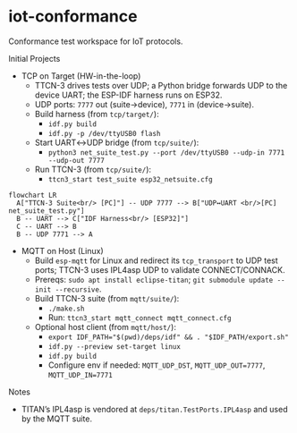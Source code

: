 # iot-conformance

Conformance test workspace for IoT protocols.

Initial Projects

- TCP on Target (HW-in-the-loop)
  - TTCN-3 drives tests over UDP; a Python bridge forwards UDP to the device UART; the ESP-IDF harness runs on ESP32.
  - UDP ports: `7777` out (suite→device), `7771` in (device→suite).
  - Build harness (from `tcp/target/`):
    - `idf.py build`
    - `idf.py -p /dev/ttyUSB0 flash`
  - Start UART↔UDP bridge (from `tcp/suite/`):
    - `python3 net_suite_test.py --port /dev/ttyUSB0 --udp-in 7771 --udp-out 7777`
  - Run TTCN-3 (from `tcp/suite/`):
    - `ttcn3_start test_suite esp32_netsuite.cfg`

```mermaid
flowchart LR
  A["TTCN-3 Suite<br/> [PC]"] -- UDP 7777 --> B["UDP↔UART <br/>[PC] net_suite_test.py"]
  B -- UART --> C["IDF Harness<br/> [ESP32]"]
  C -- UART --> B
  B -- UDP 7771 --> A
```

- MQTT on Host (Linux)
  - Build `esp-mqtt` for Linux and redirect its `tcp_transport` to UDP test ports; TTCN-3 uses IPL4asp UDP to validate CONNECT/CONNACK.
  - Prereqs: `sudo apt install eclipse-titan`; `git submodule update --init --recursive`.
  - Build TTCN-3 suite (from `mqtt/suite/`):
    - `./make.sh`
    - Run: `ttcn3_start mqtt_connect mqtt_connect.cfg`
  - Optional host client (from `mqtt/host/`):
    - `export IDF_PATH="$(pwd)/deps/idf" && . "$IDF_PATH/export.sh"`
    - `idf.py --preview set-target linux`
    - `idf.py build`
    - Configure env if needed: `MQTT_UDP_DST`, `MQTT_UDP_OUT=7777`, `MQTT_UDP_IN=7771`

Notes
- TITAN’s IPL4asp is vendored at `deps/titan.TestPorts.IPL4asp` and used by the MQTT suite.
